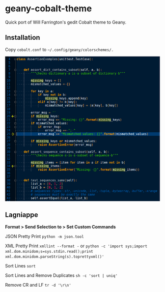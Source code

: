 # geany-cobalt-theme

Quick port of Will Farrington's gedit Cobalt theme to Geany.

## Installation

Copy `cobalt.conf` to `~/.config/geany/colorschemes/.`

![geany screenshot of cobalt color scheme](cobalt.png)

## Lagniappe

**Format > Send Selection to > Set Custom Commands**

JSON Pretty Print `python -m json.tool`

XML Pretty Print `xmllint --format -` or `python -c 'import sys;import xml.dom.minidom;s=sys.stdin.read();print xml.dom.minidom.parseString(s).toprettyxml()'`

Sort Lines `sort`

Sort Lines and Remove Duplicates `sh -c 'sort | uniq'`

Remove CR and LF `tr -d '\r\n'`
